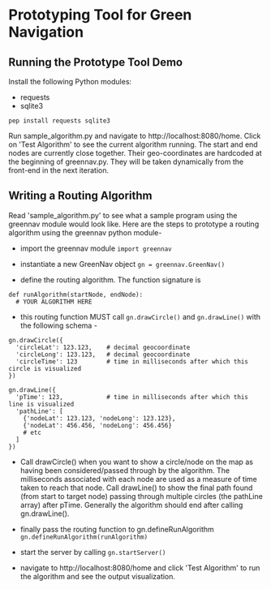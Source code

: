 # Prototyping Tool for Green Navigation

## Running the Prototype Tool Demo

Install the following Python modules:
- requests
- sqlite3

```pep install requests sqlite3```

Run sample_algorithm.py and navigate to http://localhost:8080/home. Click on 'Test Algorithm' to see the current algorithm running. The start and end nodes are currently close together. Their geo-coordinates are hardcoded at the beginning of greennav.py. They will be taken dynamically from the front-end in the next iteration.


## Writing a Routing Algorithm

Read 'sample_algorithm.py' to see what a sample program using the greennav module would look like. Here are the steps to prototype a routing algorithm using the greennav python module-

- import the greennav module
```import greennav ```

- instantiate a new GreenNav object
```gn = greennav.GreenNav()```

- define the routing algorithm. The function signature is 
``` 
def runAlgorithm(startNode, endNode):
  # YOUR ALGORITHM HERE
```

- this routing function MUST call ```gn.drawCircle()``` and ```gn.drawLine()``` with the following schema -
```
gn.drawCircle({
  'circleLat': 123.123,    # decimal geocoordinate
  'circleLong': 123.123,   # decimal geocoordinate
  'circleTime': 123        # time in milliseconds after which this circle is visualized
})

gn.drawLine({
  'pTime': 123,            # time in milliseconds after which this line is visualized
  'pathLine': [
    {'nodeLat': 123.123, 'nodeLong': 123.123},
    {'nodeLat': 456.456, 'nodeLong': 456.456}
    # etc
  ]
})

```
- Call drawCircle() when you want to show a circle/node on the map as having been considered/passed through by the algorithm. The milliseconds associated with each node are used as a measure of time taken to reach that node. Call drawLine() to show the final path found (from start to target node) passing through multiple circles (the pathLine array) after pTime. Generally the algorithm should end after calling gn.drawLine().

- finally pass the routing function to gn.defineRunAlgorithm ```gn.defineRunAlgorithm(runAlgorithm)```

- start the server by calling ```gn.startServer()```

- navigate to http://localhost:8080/home and click 'Test Algorithm' to run the algorithm and see the output visualization.
